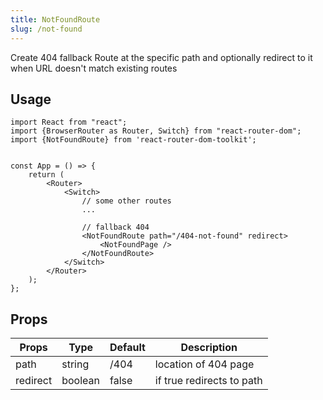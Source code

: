 ```yaml
---
title: NotFoundRoute
slug: /not-found
---
```


Create 404 fallback Route at the specific path and optionally redirect to it when URL doesn't match existing routes

## Usage

```tsx
import React from "react";
import {BrowserRouter as Router, Switch} from "react-router-dom";
import {NotFoundRoute} from 'react-router-dom-toolkit';


const App = () => {
    return (
        <Router>
            <Switch>
                // some other routes
                ...
        
                // fallback 404
                <NotFoundRoute path="/404-not-found" redirect>
                    <NotFoundPage />
                </NotFoundRoute>
            </Switch>
        </Router>
    );
};
```

## Props
| Props | Type | Default | Description |
|-------|------|---------|-------------|
| path | string | /404 | location of 404 page |
| redirect | boolean | false | if true redirects to path |